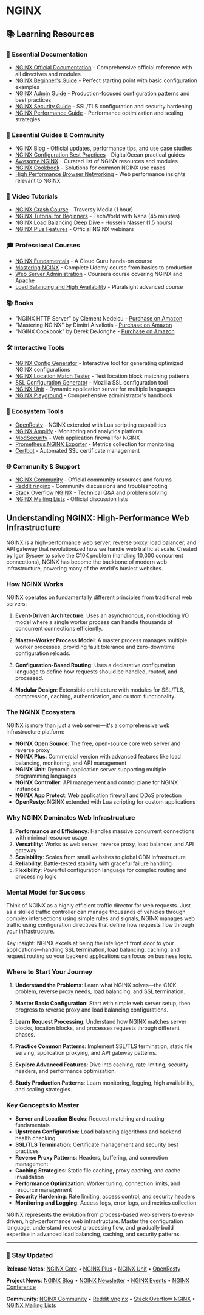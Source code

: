 # NGINX

## 📚 Learning Resources

### 📖 Essential Documentation
- [NGINX Official Documentation](http://nginx.org/en/docs/) - Comprehensive official reference with all directives and modules
- [NGINX Beginner's Guide](http://nginx.org/en/docs/beginners_guide.html) - Perfect starting point with basic configuration examples
- [NGINX Admin Guide](https://docs.nginx.com/nginx/admin-guide/) - Production-focused configuration patterns and best practices
- [NGINX Security Guide](https://www.nginx.com/resources/admin-guide/nginx-ssl-termination/) - SSL/TLS configuration and security hardening
- [NGINX Performance Guide](https://www.nginx.com/blog/tuning-nginx/) - Performance optimization and scaling strategies

### 📝 Essential Guides & Community
- [NGINX Blog](https://www.nginx.com/blog/) - Official updates, performance tips, and use case studies
- [NGINX Configuration Best Practices](https://www.digitalocean.com/community/tutorials/nginx-essentials-installation-and-configuration-fundamentals) - DigitalOcean practical guides
- [Awesome NGINX](https://github.com/fcambus/nginx-resources) - Curated list of NGINX resources and modules
- [NGINX Cookbook](https://www.nginx.com/resources/library/complete-nginx-cookbook/) - Solutions for common NGINX use cases
- [High Performance Browser Networking](https://hpbn.co/) - Web performance insights relevant to NGINX

### 🎥 Video Tutorials
- [NGINX Crash Course](https://www.youtube.com/watch?v=7VAI73roXaY) - Traversy Media (1 hour)
- [NGINX Tutorial for Beginners](https://www.youtube.com/watch?v=7YcW25PHnAA) - TechWorld with Nana (45 minutes)
- [NGINX Load Balancing Deep Dive](https://www.youtube.com/watch?v=spbkCihFpQ8) - Hussein Nasser (1.5 hours)
- [NGINX Plus Features](https://www.nginx.com/resources/webinars/) - Official NGINX webinars

### 🎓 Professional Courses
- [NGINX Fundamentals](https://acloudguru.com/course/nginx-fundamentals) - A Cloud Guru hands-on course
- [Mastering NGINX](https://www.udemy.com/course/nginx-crash-course/) - Complete Udemy course from basics to production
- [Web Server Administration](https://www.coursera.org/learn/web-server-technologies) - Coursera course covering NGINX and Apache
- [Load Balancing and High Availability](https://www.pluralsight.com/courses/load-balancing-servers-nginx-apache) - Pluralsight advanced course

### 📚 Books
- "NGINX HTTP Server" by Clement Nedelcu - [Purchase on Amazon](https://www.amazon.com/Nginx-HTTP-Server-Clement-Nedelcu/dp/1782162321)
- "Mastering NGINX" by Dimitri Aivaliotis - [Purchase on Amazon](https://www.amazon.com/Mastering-Nginx-Dimitri-Aivaliotis/dp/1849517444)
- "NGINX Cookbook" by Derek DeJonghe - [Purchase on Amazon](https://www.amazon.com/NGINX-Cookbook-Derek-DeJonghe/dp/1492078492)

### 🛠️ Interactive Tools
- [NGINX Config Generator](https://nginxconfig.io/) - Interactive tool for generating optimized NGINX configurations
- [NGINX Location Match Tester](https://nginx.viraptor.info/) - Test location block matching patterns
- [SSL Configuration Generator](https://ssl-config.mozilla.org/) - Mozilla SSL configuration tool
- [NGINX Unit](https://unit.nginx.org/) - Dynamic application server for multiple languages
- [NGINX Playground](https://github.com/trimstray/nginx-admins-handbook) - Comprehensive administrator's handbook

### 🚀 Ecosystem Tools
- [OpenResty](https://openresty.org/) - NGINX extended with Lua scripting capabilities
- [NGINX Amplify](https://www.nginx.com/products/nginx-amplify/) - Monitoring and analytics platform
- [ModSecurity](https://www.nginx.com/products/nginx-waf/) - Web application firewall for NGINX
- [Prometheus NGINX Exporter](https://github.com/nginxinc/nginx-prometheus-exporter) - Metrics collection for monitoring
- [Certbot](https://certbot.eff.org/) - Automated SSL certificate management

### 🌐 Community & Support
- [NGINX Community](https://www.nginx.com/community/) - Official community resources and forums
- [Reddit r/nginx](https://www.reddit.com/r/nginx/) - Community discussions and troubleshooting
- [Stack Overflow NGINX](https://stackoverflow.com/questions/tagged/nginx) - Technical Q&A and problem solving
- [NGINX Mailing Lists](https://mailman.nginx.org/mailman/listinfo) - Official discussion lists

## Understanding NGINX: High-Performance Web Infrastructure

NGINX is a high-performance web server, reverse proxy, load balancer, and API gateway that revolutionized how we handle web traffic at scale. Created by Igor Sysoev to solve the C10K problem (handling 10,000 concurrent connections), NGINX has become the backbone of modern web infrastructure, powering many of the world's busiest websites.

### How NGINX Works

NGINX operates on fundamentally different principles from traditional web servers:

1. **Event-Driven Architecture**: Uses an asynchronous, non-blocking I/O model where a single worker process can handle thousands of concurrent connections efficiently.

2. **Master-Worker Process Model**: A master process manages multiple worker processes, providing fault tolerance and zero-downtime configuration reloads.

3. **Configuration-Based Routing**: Uses a declarative configuration language to define how requests should be handled, routed, and processed.

4. **Modular Design**: Extensible architecture with modules for SSL/TLS, compression, caching, authentication, and custom functionality.

### The NGINX Ecosystem

NGINX is more than just a web server—it's a comprehensive web infrastructure platform:

- **NGINX Open Source**: The free, open-source core web server and reverse proxy
- **NGINX Plus**: Commercial version with advanced features like load balancing, monitoring, and API management
- **NGINX Unit**: Dynamic application server supporting multiple programming languages
- **NGINX Controller**: API management and control plane for NGINX instances
- **NGINX App Protect**: Web application firewall and DDoS protection
- **OpenResty**: NGINX extended with Lua scripting for custom applications

### Why NGINX Dominates Web Infrastructure

1. **Performance and Efficiency**: Handles massive concurrent connections with minimal resource usage
2. **Versatility**: Works as web server, reverse proxy, load balancer, and API gateway
3. **Scalability**: Scales from small websites to global CDN infrastructure
4. **Reliability**: Battle-tested stability with graceful failure handling
5. **Flexibility**: Powerful configuration language for complex routing and processing logic

### Mental Model for Success

Think of NGINX as a highly efficient traffic director for web requests. Just as a skilled traffic controller can manage thousands of vehicles through complex intersections using simple rules and signals, NGINX manages web traffic using configuration directives that define how requests flow through your infrastructure.

Key insight: NGINX excels at being the intelligent front door to your applications—handling SSL termination, load balancing, caching, and request routing so your backend applications can focus on business logic.

### Where to Start Your Journey

1. **Understand the Problems**: Learn what NGINX solves—the C10K problem, reverse proxy needs, load balancing, and SSL termination.

2. **Master Basic Configuration**: Start with simple web server setup, then progress to reverse proxy and load balancing configurations.

3. **Learn Request Processing**: Understand how NGINX matches server blocks, location blocks, and processes requests through different phases.

4. **Practice Common Patterns**: Implement SSL/TLS termination, static file serving, application proxying, and API gateway patterns.

5. **Explore Advanced Features**: Dive into caching, rate limiting, security headers, and performance optimization.

6. **Study Production Patterns**: Learn monitoring, logging, high availability, and scaling strategies.

### Key Concepts to Master

- **Server and Location Blocks**: Request matching and routing fundamentals
- **Upstream Configuration**: Load balancing algorithms and backend health checking
- **SSL/TLS Termination**: Certificate management and security best practices
- **Reverse Proxy Patterns**: Headers, buffering, and connection management
- **Caching Strategies**: Static file caching, proxy caching, and cache invalidation
- **Performance Optimization**: Worker tuning, connection limits, and resource management
- **Security Hardening**: Rate limiting, access control, and security headers
- **Monitoring and Logging**: Access logs, error logs, and metrics collection

NGINX represents the evolution from process-based web servers to event-driven, high-performance web infrastructure. Master the configuration language, understand request processing flow, and gradually build expertise in advanced load balancing, caching, and security patterns.

---

### 📡 Stay Updated

**Release Notes**: [NGINX Core](http://nginx.org/en/CHANGES) • [NGINX Plus](https://docs.nginx.com/nginx/releases/) • [NGINX Unit](https://unit.nginx.org/CHANGES.txt) • [OpenResty](https://openresty.org/en/changelog.html)

**Project News**: [NGINX Blog](https://www.nginx.com/blog/) • [NGINX Newsletter](https://www.nginx.com/newsletter-signup/) • [NGINX Events](https://www.nginx.com/events/) • [NGINX Conference](https://nginx.com/nginxconf/)

**Community**: [NGINX Community](https://www.nginx.com/community/) • [Reddit r/nginx](https://www.reddit.com/r/nginx/) • [Stack Overflow NGINX](https://stackoverflow.com/questions/tagged/nginx) • [NGINX Mailing Lists](https://mailman.nginx.org/mailman/listinfo)